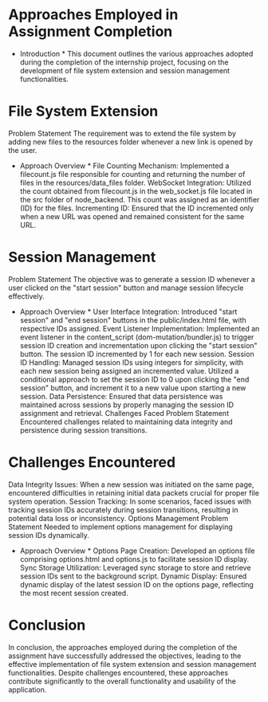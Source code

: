 # Approaches Employed in Assignment Completion

- Introduction \*
  This document outlines the various approaches adopted during the completion of the internship project, focusing on the development of file system extension and session management functionalities.

# File System Extension

Problem Statement
The requirement was to extend the file system by adding new files to the resources folder whenever a new link is opened by the user.

- Approach Overview \*
  File Counting Mechanism: Implemented a filecount.js file responsible for counting and returning the number of files in the resources/data_files folder.
  WebSocket Integration: Utilized the count obtained from filecount.js in the web_socket.js file located in the src folder of node_backend. This count was assigned as an identifier (ID) for the files.
  Incrementing ID: Ensured that the ID incremented only when a new URL was opened and remained consistent for the same URL.

# Session Management

Problem Statement
The objective was to generate a session ID whenever a user clicked on the "start session" button and manage session lifecycle effectively.

- Approach Overview \*
  User Interface Integration: Introduced "start session" and "end session" buttons in the public/index.html file, with respective IDs assigned.
  Event Listener Implementation: Implemented an event listener in the content_script (dom-mutation/bundler.js) to trigger session ID creation and incrementation upon clicking the "start session" button. The session ID incremented by 1 for each new session.
  Session ID Handling: Managed session IDs using integers for simplicity, with each new session being assigned an incremented value. Utilized a conditional approach to set the session ID to 0 upon clicking the "end session" button, and increment it to a new value upon starting a new session.
  Data Persistence: Ensured that data persistence was maintained across sessions by properly managing the session ID assignment and retrieval.
  Challenges Faced
  Problem Statement
  Encountered challenges related to maintaining data integrity and persistence during session transitions.

# Challenges Encountered

Data Integrity Issues: When a new session was initiated on the same page, encountered difficulties in retaining initial data packets crucial for proper file system operation.
Session Tracking: In some scenarios, faced issues with tracking session IDs accurately during session transitions, resulting in potential data loss or inconsistency.
Options Management
Problem Statement
Needed to implement options management for displaying session IDs dynamically.

- Approach Overview \*
  Options Page Creation: Developed an options file comprising options.html and options.js to facilitate session ID display.
  Sync Storage Utilization: Leveraged sync storage to store and retrieve session IDs sent to the background script.
  Dynamic Display: Ensured dynamic display of the latest session ID on the options page, reflecting the most recent session created.

# Conclusion

In conclusion, the approaches employed during the completion of the assignment have successfully addressed the objectives, leading to the effective implementation of file system extension and session management functionalities. Despite challenges encountered, these approaches contribute significantly to the overall functionality and usability of the application.
